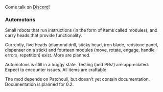 Come talk on [Discord](https://www.discord.gg/n3JFkVk "Automotons Discord")!

### Automotons
Small robots that run instructions (in the form of items called modules), and carry heads that provide functionality.

Currently, five heads (diamond drill, sticky head, iron blade, redstone panel, dispenser on a stick) and fourteen modules (move, rotate, engage, handle errors, repetition) exist.
More are planned.

Automotons is still in a buggy state. Testing (and PRs!) are appreciated. Expect to encounter issues. All items are craftable.

The mod depends on Patchouli, but doesn't yet contain documentation. Documentation is planned for 0.2.
